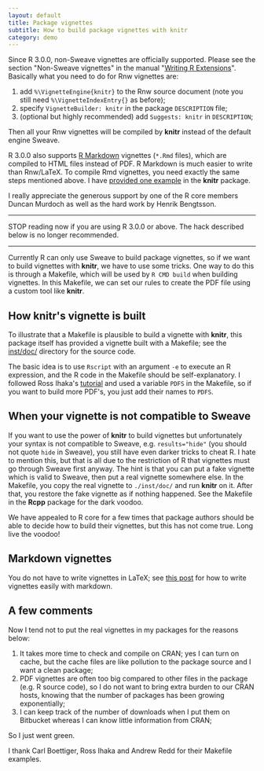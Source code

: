 ```yaml
---
layout: default
title: Package vignettes
subtitle: How to build package vignettes with knitr
category: demo
---
```


Since R 3.0.0, non-Sweave vignettes are officially supported. Please see the section "Non-Sweave vignettes" in the manual "[Writing R Extensions](http://cran.r-project.org/doc/manuals/r-devel/R-exts.html#Non_002dSweave-vignettes)". Basically what you need to do for Rnw vignettes are:

1. add `%\VignetteEngine{knitr}` to the Rnw source document (note you still need `%\VignetteIndexEntry{}` as before);
1. specify `VignetteBuilder: knitr` in the package `DESCRIPTION` file;
1. (optional but highly recommended) add `Suggests: knitr` in `DESCRIPTION`;

Then all your Rnw vignettes will be compiled by **knitr** instead of the default engine Sweave.

R 3.0.0 also supports [R Markdown](http://www.rstudio.com/ide/docs/authoring/using_markdown) vignettes (`*.Rmd` files), which are compiled to HTML files instead of PDF. R Markdown is much easier to write than Rnw/LaTeX. To compile Rmd vignettes, you need exactly the same steps mentioned above. I have [provided one example](https://github.com/yihui/knitr/blob/master/inst/doc/knitr-markdown.Rmd) in the **knitr** package.

I really appreciate the generous support by one of the R core members Duncan Murdoch as well as the hard work by Henrik Bengtsson.

---

STOP reading now if you are using R 3.0.0 or above. The hack described below is no longer recommended.

---

Currently R can only use Sweave to build package vignettes, so if we want to build vignettes with **knitr**, we have to use some tricks. One way to do this is through a Makefile, which will be used by `R CMD build` when building vignettes. In this Makefile, we can set our rules to create the PDF file using a custom tool like **knitr**.

## How knitr's vignette is built

To illustrate that a Makefile is plausible to build a vignette with **knitr**, this package itself has provided a vignette built with a Makefile; see the [inst/doc/](https://github.com/yihui/knitr/tree/master/inst/doc) directory for the source code.

The basic idea is to use `Rscript` with an argument `-e` to execute an R expression, and the R code in the Makefile should be self-explanatory. I followed Ross Ihaka's [tutorial](http://www.stat.auckland.ac.nz/~stat782/downloads/make-tutorial.pdf) and used a variable `PDFS` in the Makefile, so if you want to build more PDF's, you just add their names to `PDFS`.

## When your vignette is not compatible to Sweave

If you want to use the power of **knitr** to build vignettes but unfortunately your syntax is not compatible to Sweave, e.g. `results="hide"` (you should not quote `hide` in Sweave), you still have even darker tricks to cheat R. I hate to mention this, but that is all due to the restriction of R that vignettes must go through Sweave first anyway. The hint is that you can put a fake vignette which is valid to Sweave, then put a real vignette somewhere else. In the Makefile, you copy the real vignette to `./inst/doc/` and run **knitr** on it. After that, you restore the fake vignette as if nothing happened. See the Makefile in the **Rcpp** package for the dark voodoo.

We have appealed to R core for a few times that package authors should be able to decide how to build their vignettes, but this has not come true. Long live the voodoo!

## Markdown vignettes

You do not have to write vignettes in LaTeX; see [this post](/en/2012/09/r-package-markdown-vignettes/) for how to write vignettes easily with markdown.

## A few comments

Now I tend not to put the real vignettes in my packages for the reasons below:

1. It takes more time to check and compile on CRAN; yes I can turn on cache, but the cache files are like pollution to the package source and I want a clean package;
1. PDF vignettes are often too big compared to other files in the package (e.g. R source code), so I do not want to bring extra burden to our CRAN hosts, knowing that the number of packages has been growing exponentially;
1. I can keep track of the number of downloads when I put them on Bitbucket whereas I can know little information from CRAN;

So I just went green.

I thank Carl Boettiger, Ross Ihaka and Andrew Redd for their Makefile examples.
